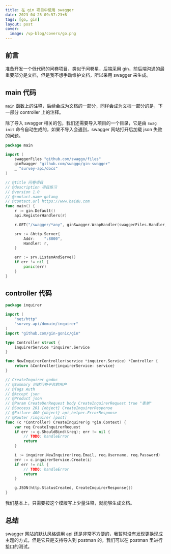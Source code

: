 ```yaml
---
title: 在 gin 项目中使用 swagger
date: 2023-04-25 09:57:23+8
tags: [go, gin]
layout: post
cover:
  image: /vp-blog/covers/go.png
---
```


## 前言

准备开发一个低代码的问卷项目，类似于问卷星，后端采用 gin，前后端沟通的最重要部分是文档，但是我不想手动维护文档，所以采用 swagger 来生成。


## main 代码

`main` 函数上的注释，后续会成为文档的一部分，同样会成为文档一部分的是，下一部分 controller 上的注释。

除了导入 swagger 相关的包，我们还需要导入项目的一个目录，它是由 `swag init` 命令自动生成的，如果不导入会遇到，swagger 网站打开后加载 json 失败的问题。

```go
package main

import (
	swaggerFiles "github.com/swaggo/files"
	ginSwagger "github.com/swaggo/gin-swagger"
	_ "survey-api/docs"
)

// @title 问卷项目
// @description 项目练习
// @version 1.0
// @contact.name golang
// @contact.url https://www.baidu.com
func main() {
	r := gin.Default()
	api.RegisterHandlers(r)

	r.GET("/swagger/*any", ginSwagger.WrapHandler(swaggerFiles.Handler, ginSwagger.PersistAuthorization(true)))

	srv := &http.Server{
		Addr:    ":8000",
		Handler: r,
	}

	err := srv.ListenAndServe()
	if err != nil {
		panic(err)
	}
}
```


## controller 代码

```go
package inquirer

import (
	"net/http"
	"survey-api/domain/inquirer"
)
import "github.com/gin-gonic/gin"

type Controller struct {
	inquirerService *inquirer.Service
}

func NewInquirerController(service *inquirer.Service) *Controller {
	return &Controller{inquirerService: service}
}

// CreateInquirer godoc
// @Summary 创建问卷平台的用户
// @Tags Auth
// @Accept json
// @Product json
// @Param CreateUerRequest body CreateInquirerRequest true "表单"
// @Success 201 {object} CreateInquirerResponse
// @Failure 400 {object} api_helper.ErrorResponse
// @Router /inquirer [post]
func (c *Controller) CreateInquirer(g *gin.Context) {
	var req CreateInquirerRequest
	if err := g.ShouldBind(&req); err != nil {
		// TODO: handleError
		return
	}

	i := inquirer.NewInquirer(req.Email, req.Username, req.Password)
	err := c.inquirerService.Create(i)
	if err != nil {
		// TODO: handleError
		return
	}

	g.JSON(http.StatusCreated, CreateInquirerResponse{})
}
```

我们基本上，只需要按这个模版写上少量注释，就能够生成文档。


## 总结

swagger 网站的默认风格调用 api 还是非常不方便的，我暂时没有发现更换现成主题的方式，但是它只是支持导入到 postman 的，我们可以在 postman 里进行接口的测试。
